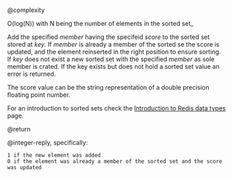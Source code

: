@complexity

O(log(N)) with N being the number of elements in the sorted
set_

Add the specified _member_ having the specifeid _score_ to the sorted
set stored at _key_. If _member_ is already a member of the sorted se
the score is updated, and the element reinserted in the right position to
ensure sorting. If _key_ does not exist a new sorted set with the specified
_member_ as sole member is crated. If the key exists but does not hold a
sorted set value an error is returned.

The score value can be the string representation of a double precision floating
point number.

For an introduction to sorted sets check the [Introduction to Redis data types][1] page.

@return

@integer-reply, specifically:

    1 if the new element was added
    0 if the element was already a member of the sorted set and the score was updated



[1]: /p/redis/wiki/IntroductionToRedisDataTypes
[2]: /p/redis/wiki/ReplyTypes